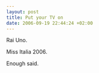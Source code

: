 ```yaml
--- 
layout: post
title: Put your TV on
date: 2006-09-19 22:44:24 +02:00
---
```

Rai Uno.

Miss Italia 2006.

Enough said.
